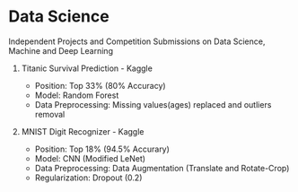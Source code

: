 # Data Science
Independent Projects and Competition Submissions on Data Science, Machine and Deep Learning

1. Titanic Survival Prediction - Kaggle
   - Position: Top 33% (80% Accuracy)
   - Model: Random Forest
   - Data Preprocessing: Missing values(ages) replaced and outliers removal
      
2. MNIST Digit Recognizer - Kaggle
   - Position: Top 18% (94.5% Accurary)
   - Model: CNN (Modified LeNet)
   - Data Preprocessing: Data Augmentation (Translate and Rotate-Crop)
   - Regularization: Dropout (0.2)
   
